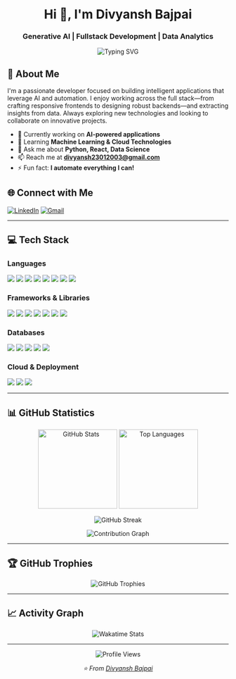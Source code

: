 
<h1 align="center">Hi 👋, I'm Divyansh Bajpai</h1>
<h3 align="center">Generative AI | Fullstack Development | Data Analytics</h3>

<p align="center">
  <img src="https://readme-typing-svg.herokuapp.com?font=Fira+Code&pause=1000&color=2E9EF7&center=true&vCenter=true&width=435&lines=AI+%26+Automation+Enthusiast;Fullstack+Developer;Data+Analytics+Explorer;Always+Learning+New+Things!" alt="Typing SVG" />
</p>

## 🚀 About Me

I'm a passionate developer focused on building intelligent applications that leverage AI and automation. I enjoy working across the full stack—from crafting responsive frontends to designing robust backends—and extracting insights from data. Always exploring new technologies and looking to collaborate on innovative projects.

- 🔭 Currently working on **AI-powered applications**
- 🌱 Learning **Machine Learning & Cloud Technologies**
- 💬 Ask me about **Python, React, Data Science**
- 📫 Reach me at **divyansh23012003@gmail.com**
- ⚡ Fun fact: **I automate everything I can!**

## 🌐 Connect with Me

<p align="left">
<a href="https://www.linkedin.com/in/divyansh-bajpai-b1500b24b/" target="_blank"><img align="center" src="https://img.shields.io/badge/LinkedIn-0077B5?style=for-the-badge&logo=linkedin&logoColor=white" alt="LinkedIn" /></a>
<a href="mailto:divyansh23012003@gmail.com"><img align="center" src="https://img.shields.io/badge/Gmail-D14836?style=for-the-badge&logo=gmail&logoColor=white" alt="Gmail" /></a>
</p>

---

## 💻 Tech Stack

### Languages
<p align="left">
  <img src="https://img.shields.io/badge/Python-3776AB?style=for-the-badge&logo=python&logoColor=white" />
  <img src="https://img.shields.io/badge/JavaScript-F7DF1E?style=for-the-badge&logo=javascript&logoColor=black" />
  <img src="https://img.shields.io/badge/C-00599C?style=for-the-badge&logo=c&logoColor=white" />
  <img src="https://img.shields.io/badge/C%2B%2B-00599C?style=for-the-badge&logo=c%2B%2B&logoColor=white" />
  <img src="https://img.shields.io/badge/Java-007396?style=for-the-badge&logo=java&logoColor=white" />
  <img src="https://img.shields.io/badge/Kotlin-0095D5?style=for-the-badge&logo=kotlin&logoColor=white" />
  <img src="https://img.shields.io/badge/Dart-0175C2?style=for-the-badge&logo=dart&logoColor=white" />
  <img src="https://img.shields.io/badge/HTML5-E34F26?style=for-the-badge&logo=html5&logoColor=white" />
</p>

### Frameworks & Libraries
<p align="left">
  <img src="https://img.shields.io/badge/React-61DAFB?style=for-the-badge&logo=react&logoColor=black" />
  <img src="https://img.shields.io/badge/Node.js-339933?style=for-the-badge&logo=node.js&logoColor=white" />
  <img src="https://img.shields.io/badge/Flask-000000?style=for-the-badge&logo=flask&logoColor=white" />
  <img src="https://img.shields.io/badge/Flutter-02569B?style=for-the-badge&logo=flutter&logoColor=white" />
  <img src="https://img.shields.io/badge/TensorFlow-FF6F00?style=for-the-badge&logo=tensorflow&logoColor=white" />
  <img src="https://img.shields.io/badge/PyTorch-EE4C2C?style=for-the-badge&logo=pytorch&logoColor=white" />
  <img src="https://img.shields.io/badge/GraphQL-E10098?style=for-the-badge&logo=graphql&logoColor=white" />
</p>

### Databases
<p align="left">
  <img src="https://img.shields.io/badge/MongoDB-47A248?style=for-the-badge&logo=mongodb&logoColor=white" />
  <img src="https://img.shields.io/badge/MySQL-4479A1?style=for-the-badge&logo=mysql&logoColor=white" />
  <img src="https://img.shields.io/badge/SQLite-07405E?style=for-the-badge&logo=sqlite&logoColor=white" />
  <img src="https://img.shields.io/badge/Firebase-FFCA28?style=for-the-badge&logo=firebase&logoColor=black" />
  <img src="https://img.shields.io/badge/Supabase-3ECF8E?style=for-the-badge&logo=supabase&logoColor=white" />
</p>

### Cloud & Deployment
<p align="left">
  <img src="https://img.shields.io/badge/Heroku-430098?style=for-the-badge&logo=heroku&logoColor=white" />
  <img src="https://img.shields.io/badge/Vercel-000000?style=for-the-badge&logo=vercel&logoColor=white" />
  <img src="https://img.shields.io/badge/Render-222222?style=for-the-badge&logo=render&logoColor=white" />
</p>

---

## 📊 GitHub Statistics

<p align="center">
  <img src="https://github-readme-stats.vercel.app/api?username=divyansh200301&show_icons=true&theme=radical&hide_border=false&count_private=true&include_all_commits=true" alt="GitHub Stats" height="180" />
  <img src="https://github-readme-stats.vercel.app/api/top-langs/?username=divyansh200301&layout=compact&theme=radical&hide_border=false&langs_count=8" alt="Top Languages" height="180" />
</p>

<p align="center">
  <img src="https://streak-stats.demolab.com/?user=divyansh200301&theme=radical&hide_border=false" alt="GitHub Streak" />
</p>

<p align="center">
  <img src="https://github-readme-activity-graph.vercel.app/graph?username=divyansh200301&theme=react-dark&hide_border=false&area=true" alt="Contribution Graph" />
</p>

---

## 🏆 GitHub Trophies

<p align="center">
  <img src="https://github-profile-trophy.vercel.app/?username=divyansh200301&theme=radical&no-frame=false&no-bg=false&margin-w=4&row=1&column=7" alt="GitHub Trophies" />
</p>

---

## 📈 Activity Graph

<p align="center">
  <img src="https://github-readme-stats.vercel.app/api/wakatime?username=divyansh200301&theme=radical" alt="Wakatime Stats" />
</p>

---

<p align="center">
  <img src="https://komarev.com/ghpvc/?username=divyansh200301&label=Profile%20Views&color=0e75b6&style=flat" alt="Profile Views" />
</p>

<p align="center">
  <i>⭐️ From <a href="https://github.com/divyansh200301">Divyansh Bajpai</a></i>
</p>
